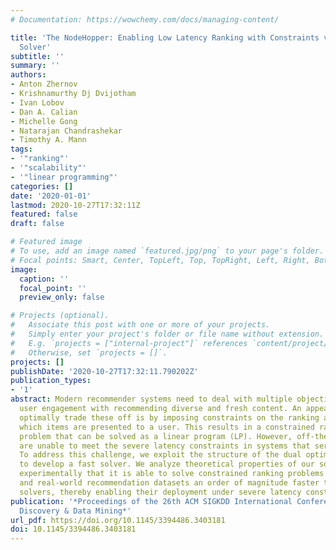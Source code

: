 ```yaml
---
# Documentation: https://wowchemy.com/docs/managing-content/

title: 'The NodeHopper: Enabling Low Latency Ranking with Constraints via a Fast Dual
  Solver'
subtitle: ''
summary: ''
authors:
- Anton Zhernov
- Krishnamurthy Dj Dvijotham
- Ivan Lobov
- Dan A. Calian
- Michelle Gong
- Natarajan Chandrashekar
- Timothy A. Mann
tags:
- '"ranking"'
- '"scalability"'
- '"linear programming"'
categories: []
date: '2020-01-01'
lastmod: 2020-10-27T17:32:11Z
featured: false
draft: false

# Featured image
# To use, add an image named `featured.jpg/png` to your page's folder.
# Focal points: Smart, Center, TopLeft, Top, TopRight, Left, Right, BottomLeft, Bottom, BottomRight.
image:
  caption: ''
  focal_point: ''
  preview_only: false

# Projects (optional).
#   Associate this post with one or more of your projects.
#   Simply enter your project's folder or file name without extension.
#   E.g. `projects = ["internal-project"]` references `content/project/deep-learning/index.md`.
#   Otherwise, set `projects = []`.
projects: []
publishDate: '2020-10-27T17:32:11.790202Z'
publication_types:
- '1'
abstract: Modern recommender systems need to deal with multiple objectives like balancing
  user engagement with recommending diverse and fresh content. An appealing way to
  optimally trade these off is by imposing constraints on the ranking according to
  which items are presented to a user. This results in a constrained ranking optimization
  problem that can be solved as a linear program (LP). However, off-the-shelf LP solvers
  are unable to meet the severe latency constraints in systems that serve live traffic.
  To address this challenge, we exploit the structure of the dual optimization problem
  to develop a fast solver. We analyze theoretical properties of our solver and show
  experimentally that it is able to solve constrained ranking problems on synthetic
  and real-world recommendation datasets an order of magnitude faster than off-the-shelf
  solvers, thereby enabling their deployment under severe latency constraints.
publication: '*Proceedings of the 26th ACM SIGKDD International Conference on Knowledge
  Discovery & Data Mining*'
url_pdf: https://doi.org/10.1145/3394486.3403181
doi: 10.1145/3394486.3403181
---
```

